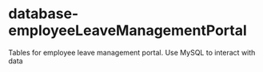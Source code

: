 # database-employeeLeaveManagementPortal
Tables for employee leave management portal.
Use MySQL to interact with data
